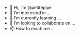 - 👋 Hi, I’m @petitepipe
- 👀 I’m interested in ...
- 🌱 I’m currently learning ...
- 💞️ I’m looking to collaborate on ...
- 📫 How to reach me ...

<!---
petitepipe/petitepipe is a ✨ special ✨ repository because its `README.md` (this file) appears on your GitHub profile.
You can click the Preview link to take a look at your changes.
--->
